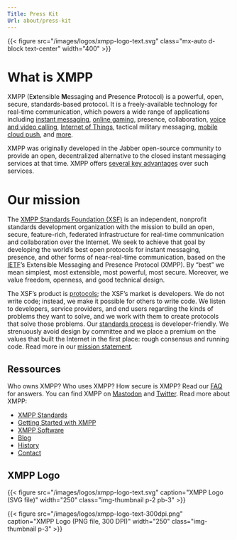 ```yaml
---
Title: Press Kit
Url: about/press-kit
---
```


{{< figure src="/images/logos/xmpp-logo-text.svg" class="mx-auto d-block text-center" width="400" >}}

# What is XMPP

XMPP (E**x**tensible **M**essaging and **P**resence **P**rotocol) is a powerful, open, secure, standards-based protocol. It is a freely-available technology for real-time communication, which powers a wide range of applications including [instant messaging](/uses/instant-messaging/), [online gaming](/uses/gaming/), presence, collaboration, [voice and video calling](/uses/webrtc/), [Internet of Things](/uses/internet-of-things/), tactical military messaging, [mobile cloud push](/uses/social/), and [more](/uses/).

XMPP was originally developed in the Jabber open-source community to provide an open, decentralized alternative to the closed instant messaging services at that time. XMPP offers [several key advantages](/about/technology-overview/) over such services.

# Our mission

The [XMPP Standards Foundation (XSF)](/about/xmpp-standards-foundation/) is an independent, nonprofit standards development organization with the mission to build an open, secure, feature-rich, federated infrastructure for real-time communication and collaboration over the Internet. We seek to achieve that goal by developing the world’s best open protocols for instant messaging, presence, and other forms of near-real-time communication, based on the [IETF](https://www.ietf.org/)’s Extensible Messaging and Presence Protocol (XMPP). By “best” we mean simplest, most extensible, most powerful, most secure. Moreover, we value freedom, openness, and good technical design.

The XSF’s product is [protocols](/extensions/); the XSF’s market is developers. We do not write code; instead, we make it possible for others to write code. We listen to developers, service providers, and end users regarding the kinds of problems they want to solve, and we work with them to create protocols that solve those problems. Our [standards process](/about/standards-process/) is developer-friendly. We strenuously avoid design by committee and we place a premium on the values that built the Internet in the first place: rough consensus and running code. Read more in our [mission statement](/about/xsf/mission/).

## Ressources

Who owns XMPP? Who uses XMPP? How secure is XMPP? Read our [FAQ](/about/faq/) for answers. You can find XMPP on [Mastodon](https://fosstodon.org/@xmpp) and [Twitter](https://twitter.com/xmpp). Read more about XMPP:

- [XMPP Standards](/extensions/)
- [Getting Started with XMPP](/getting-started/)
- [XMPP Software](/software/)
- [Blog](/blog/)
- [History](/about/history/)
- [Contact](/contact/)

## XMPP Logo

{{< figure src="/images/logos/xmpp-logo-text.svg" caption="XMPP Logo (SVG file)" width="250" class="img-thumbnail p-2 pb-3" >}}

{{< figure src="/images/logos/xmpp-logo-text-300dpi.png" caption="XMPP Logo (PNG file, 300 DPI)" width="250" class="img-thumbnail p-3" >}}
